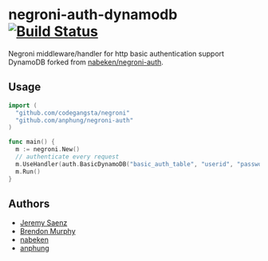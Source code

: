 # negroni-auth-dynamodb [![Build Status](https://travis-ci.org/nabeken/negroni-auth.png?branch=master)](https://travis-ci.org/nabeken/negroni-auth)

Negroni middleware/handler for http basic authentication support DynamoDB forked from [nabeken/negroni-auth](https://github.com/nabeken/negroni-auth).

## Usage

~~~ go
import (
  "github.com/codegangsta/negroni"
  "github.com/anphung/negroni-auth"
)

func main() {
  m := negroni.New()
  // authenticate every request
  m.UseHandler(auth.BasicDynamoDB("basic_auth_table", "userid", "password"))
  m.Run()
}

~~~

## Authors

* [Jeremy Saenz](http://github.com/codegangsta)
* [Brendon Murphy](http://github.com/bemurphy)
* [nabeken](https://github.com/nabeken)
* [anphung](https://github.com/anphung)
